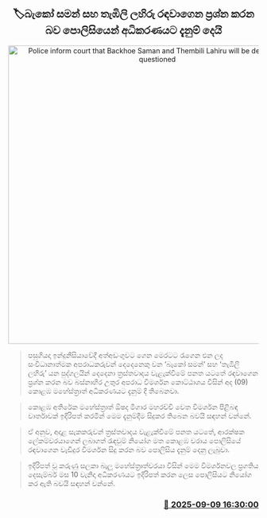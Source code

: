 <p align='center'><b><h2 align='center' title='Police inform court that Backhoe Saman and Thembili Lahiru will be detained and questioned'>🏷බැකෝ සමන් සහ තැඹිලි ලහිරු රඳවාගෙන ප්‍රශ්න කරන බව පොලිසියෙන් අධිකරණයට දැනුම් දෙයි</h2></b></p>
<p align='center'><img src='https://helakuru.sgp1.cdn.digitaloceanspaces.com/esana/images/lib/backhoe-saman-lahiru.jpg' width='600' alt='Police inform court that Backhoe Saman and Thembili Lahiru will be detained and questioned'></p>

> පසුගියදා ඉන්දුනීසියාවේදී අත්අඩංගුවට ගෙන මෙරටට රැගෙන එන ලද සංවිධානාත්මක අපරාධකරුවන් දෙදෙනෙකු වන ‘බැකෝ සමන්’ සහ ‘තැඹිලි ලහිරු’ යන පුද්ගලයින් දෙදෙනා ත්‍රස්තවාදය වැළැක්වීමේ පනත යටතේ රඳවාගෙන ප්‍රශ්න කරන බව බස්නාහිර උතුර අපරාධ විමර්ශන කොට්ඨාශය විසින් අද (09) කොළඹ මහේස්ත්‍රාත් අධිකරණයට දැනුම් දී තිබෙනවා.

> කොළඹ අතිරේක මහේස්ත්‍රාත් ඕෂද මිගාර මහරච්චි වෙත විමර්ශන පිළිබඳ වාර්තාවක් ඉදිරිපත් කරමින් මෙම දැනුම්දීම සිදුකර තිබෙන බවයි සඳහන් වන්නේ.

> ඒ අනුව, අදාළ සැකකරුවන් ත්‍රස්තවාදය වැළැක්වීමේ පනත යටතේ, ආරක්ෂක ලේකම්වරයාගෙන් ලබාගත් රැඳවුම් නියෝග මත කොළඹ වරාය පොලිසියේ රඳවාගෙන වැඩිදුර විමර්ශන සිදු කරන බව පොලිසිය දැනුම් දෙනු ලැබුවා.

> ඉදිරිපත් වූ කරුණු සලකා බැලූ මහේස්ත්‍රාත්වරයා විසින් මෙම විමර්ශනවල ප්‍රගතිය දෙසැම්බර් මස 10 වැනිදා අධිකරණයට ඉදිරිපත් කරන ලෙස පොලිසියට නියෝග කර ඇති බවයි සඳහන් වන්නේ.



<h3 align='right'><a href='https://www.helakuru.lk/esana/p/113464/'>📅 2025-09-09 16:30:00</a></h3>

